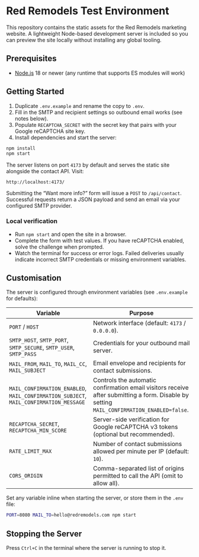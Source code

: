 # Red Remodels Test Environment

This repository contains the static assets for the Red Remodels marketing website. A lightweight Node-based development server is included so you can preview the site locally without installing any global tooling.

## Prerequisites

- [Node.js](https://nodejs.org/) 18 or newer (any runtime that supports ES modules will work)

## Getting Started

1. Duplicate `.env.example` and rename the copy to `.env`.
2. Fill in the SMTP and recipient settings so outbound email works (see notes below).
3. Populate `RECAPTCHA_SECRET` with the secret key that pairs with your Google reCAPTCHA site key.
4. Install dependencies and start the server:

```bash
npm install
npm start
```

The server listens on port `4173` by default and serves the static site alongside the contact API. Visit:

```
http://localhost:4173/
```

Submitting the “Want more info?” form will issue a `POST` to `/api/contact`. Successful requests return a JSON payload and send an email via your configured SMTP provider.

### Local verification

- Run `npm start` and open the site in a browser.
- Complete the form with test values. If you have reCAPTCHA enabled, solve the challenge when prompted.
- Watch the terminal for success or error logs. Failed deliveries usually indicate incorrect SMTP credentials or missing environment variables.

## Customisation

The server is configured through environment variables (see `.env.example` for defaults):

| Variable | Purpose |
| --- | --- |
| `PORT` / `HOST` | Network interface (default: `4173` / `0.0.0.0`). |
| `SMTP_HOST`, `SMTP_PORT`, `SMTP_SECURE`, `SMTP_USER`, `SMTP_PASS` | Credentials for your outbound mail server. |
| `MAIL_FROM`, `MAIL_TO`, `MAIL_CC`, `MAIL_SUBJECT` | Email envelope and recipients for contact submissions. |
| `MAIL_CONFIRMATION_ENABLED`, `MAIL_CONFIRMATION_SUBJECT`, `MAIL_CONFIRMATION_MESSAGE` | Controls the automatic confirmation email visitors receive after submitting a form. Disable by setting `MAIL_CONFIRMATION_ENABLED=false`. |
| `RECAPTCHA_SECRET`, `RECAPTCHA_MIN_SCORE` | Server-side verification for Google reCAPTCHA v3 tokens (optional but recommended). |
| `RATE_LIMIT_MAX` | Number of contact submissions allowed per minute per IP (default: `10`). |
| `CORS_ORIGIN` | Comma-separated list of origins permitted to call the API (omit to allow all). |

Set any variable inline when starting the server, or store them in the `.env` file:

```bash
PORT=8080 MAIL_TO=hello@redremodels.com npm start
```

## Stopping the Server

Press `Ctrl+C` in the terminal where the server is running to stop it.
